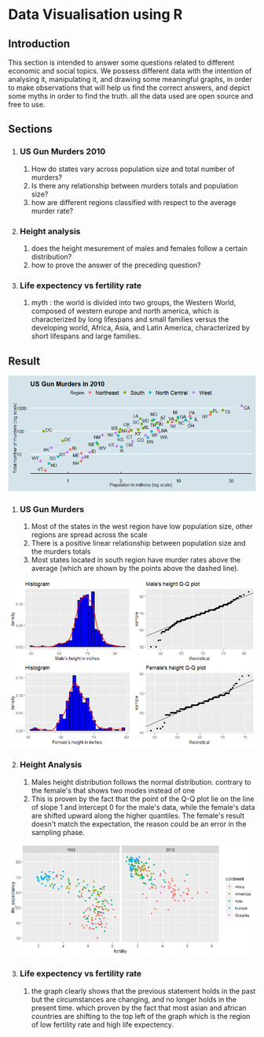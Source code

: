 # Data Visualisation using R

## Introduction
This section is intended to answer some questions related to different economic and social topics.
We possess different data with the intention of analysing it, manipulating it, and drawing some meaningful graphs, in order to make observations that will help us find the correct answers, and depict some myths in order to find the truth.
all the data used are open source and free to use.

## Sections
1. ### US Gun Murders 2010
    1. How do states vary across population size and total number of murders?
    2. Is there any relationship between murders totals and population size?
    3. how are different regions classified with respect to the average murder rate?

2. ### Height analysis
    1. does the height mesurement of males and females follow a certain distribution?
    2. how to prove the answer of the preceding question?

3. ### Life expectency vs fertility rate 
    1. myth : the world is divided into two groups, the Western World, composed of western europe and north america, which is characterized by long lifespans and small families versus the developing world, Africa, Asia, and Latin America, characterized by short lifespans and large families.

## Result
![states variation across population size and total number of murders](./images/US-Gun-Murders-2010.png)

1. ### US Gun Murders
    1. Most of the states in the west region have low population size, other regions are spread across the scale
    2. There is a positive linear relationship between population size and the murders totals
    3. Most states located in south region have murder rates above the average (which are shown by the points above the dashed line).

![Histogram](./images/HeightAnalysis.png)

2. ### Height Analysis
    1. Males height distribution follows the normal distribution. contrary to the female's that shows two modes instead of one
    2. This is proven by the fact that the point of the Q-Q plot lie on the line of slope 1 and intercept 0 for the male's data, while the female's data are shifted upward along the higher quantiles. The female's result doesn't match the expectation, the reason could be an error in the sampling phase.

![countries variation across life expectency and fertility rate](./images/Life-Expectency-vs-Fertility-Rate.png)
    
3. ### Life expectency vs fertility rate
    1. the graph clearly shows that the previous statement holds in the past but the circumstances are changing, and no longer holds in the present time. which proven by the fact that most asian and african countries are shifting to the top left of the graph which is the region of low fertility rate and high life expectency.